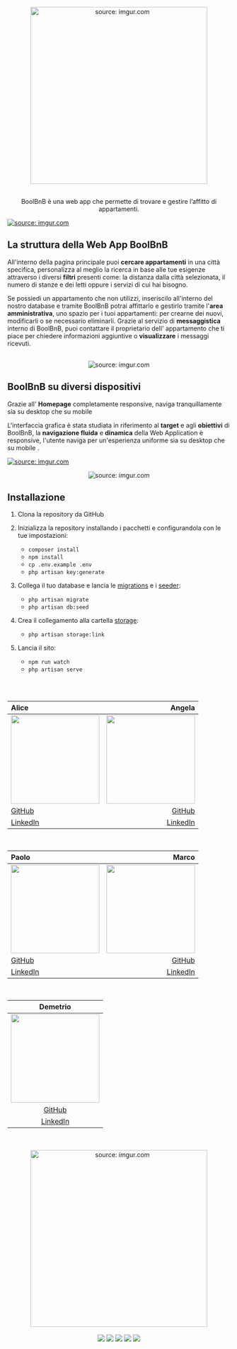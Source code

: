 <br>
<div align="center" href="https://imgur.com/xo4arsL">
	<img width="400"  src="https://i.imgur.com/xo4arsL.png"  title="source: imgur.com"/ >
</div>

<br>
<p align="center">BoolBnB è una web app che permette di trovare e gestire l’affitto di appartamenti. </p>

<a href="https://imgur.com/NBH2wn6"><img src="https://i.imgur.com/NBH2wn6.jpg" title="source: imgur.com" /></a>

## La struttura della Web App BoolBnB

All'interno della pagina principale puoi  **cercare appartamenti** in una città specifica, personalizza al meglio la ricerca in base alle tue esigenze attraverso i diversi **filtri** presenti come: la distanza dalla città selezionata, il numero di stanze e dei letti oppure i servizi di cui hai bisogno.

Se possiedi un appartamento che non utilizzi, inseriscilo all'interno del nostro database e tramite BoolBnB potrai affittarlo e gestirlo tramite l'**area amministrativa**, uno spazio per i tuoi appartamenti: per crearne dei nuovi, modificarli o se necessario eliminarli. 
Grazie al servizio di **messaggistica** interno di BoolBnB, puoi contattare il proprietario dell' appartamento che ti piace per chiedere informazioni aggiuntive o **visualizzare** i messaggi ricevuti.


<br>

<div align="center" href="https://imgur.com/5YvwHj6"><img src="https://i.imgur.com/5YvwHj6.png" title="source: imgur.com" /></div>

##  BoolBnB su diversi dispositivi

Grazie all' **Homepage** completamente responsive, 
naviga tranquillamente sia su desktop che su mobile

L'interfaccia grafica è stata studiata in riferimento al **target** e agli **obiettivi** di BoolBnB, 
la **navigazione fluida** e **dinamica** della Web Application è responsive, l'utente naviga per un'esperienza uniforme sia su desktop che su mobile .

<a href="https://imgur.com/s9stxwl"><img src="https://i.imgur.com/s9stxwl.jpg" title="source: imgur.com" /></a>
  <br>
 <div align="center" href="https://imgur.com/NbtRPNN">
 <img src="https://i.imgur.com/mXCmypL.png" title="source: imgur.com" /></div>


  
  ## Installazione 
1. Clona la repository da GitHub 
2. Inizializza la repository installando i pacchetti e configurandola con le tue impostazioni:
    
    - `composer install` 
    - `npm install` 
	- `cp .env.example .env` 
	- `php artisan key:generate`
     
3. Collega il tuo database e lancia le [migrations](database/migrations) e i [seeder](database/seeds): 
	- `php artisan migrate`
	- `php artisan db:seed` 
4. Crea il collegamento alla cartella [storage](storage): 
	- `php artisan storage:link` 
5. Lancia il sito: 
	- `npm run watch` 
	- `php artisan serve`

<br><br>

<div align="center">

|Alice|Angela|
|:----|-----:|
|<img src="https://i.imgur.com/omfijaQ.png" width="200">|<img src="https://i.imgur.com/ycgoxwC.png" width="200">|
|[GitHub](https://github.com/AliceColombari)|[GitHub](https://github.com/AngelaDeP)|
|[LinkedIn](https://www.linkedin.com/in/alice-colombari-00084b19a/)|[LinkedIn](https://www.linkedin.com/in/angela-de-pasquale-948730117/)|

<br>

|Paolo|Marco|
|:----|-----:|
|<img src="https://i.imgur.com/o4HNDGt.png" width="200">|<img src="https://i.imgur.com/H4GxUYf.png" width="200">|
|[GitHub](https://github.com/ImPaoloEliaX0)|[GitHub](https://github.com/MarcoSandri)|
|[LinkedIn](https://www.linkedin.com/in/paolo-elia-9aba511b3/)|[LinkedIn](https://www.linkedin.com/in/marco-sandri/)|

<br>

|Demetrio|
|:------:|
|<img src="https://i.imgur.com/AXeg2Fq.png" width="200">|
|[GitHub](https://github.com/Kensir01)|
|[LinkedIn](https://www.linkedin.com/in/turchettademetrio/)|

</div>

<br>
<br>

<div align="center" href="https://imgur.com/aQQXQIB"><img width="400" src="https://i.imgur.com/aQQXQIB.png" title="source: imgur.com" /></div>
<br>
<div align="center">
    <img src="https://img.shields.io/badge/Laravel-FF2D20?style=for-the-badge&logo=laravel&logoColor=white">
    <img src="https://img.shields.io/badge/Vue.js-35495E?style=for-the-badge&logo=vue.js&logoColor=4FC08D">
    <img src="https://img.shields.io/badge/JavaScript-F7DF1E?style=for-the-badge&logo=javascript&logoColor=black">
    <img src="https://img.shields.io/badge/CSS-239120?&style=for-the-badge&logo=css3&logoColor=white">
    <img src="https://img.shields.io/badge/HTML-239120?style=for-the-badge&logo=html5&logoColor=white">

</div>
